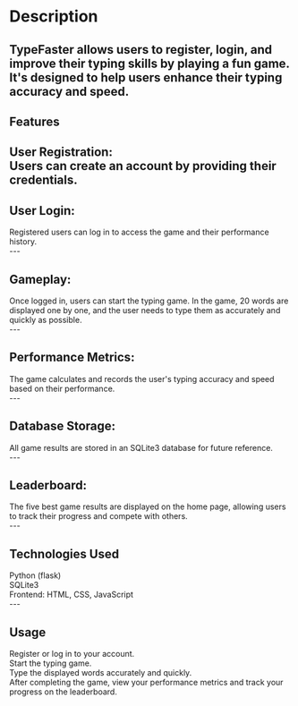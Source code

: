 # Description <br>
TypeFaster allows users to register, login, and improve their typing skills by playing a fun game. It's designed to help users enhance their typing accuracy and speed. <br>
---
## Features <br>
User Registration: <br>
Users can create an account by providing their credentials. <br>
---
## User Login: <br>
Registered users can log in to access the game and their performance history. <br>
--- <br>
## Gameplay:<br>
Once logged in, users can start the typing game. In the game, 20 words are displayed one by one, and the user needs to type them as accurately and quickly as possible.<br>
---<br>
## Performance Metrics:<br>
The game calculates and records the user's typing accuracy and speed based on their performance.<br>
---<br>
## Database Storage:<br>
All game results are stored in an SQLite3 database for future reference.<br>
---<br>
## Leaderboard:<br>
The five best game results are displayed on the home page, allowing users to track their progress and compete with others.<br>
---<br>
## Technologies Used<br>
Python (flask)<br>
SQLite3<br>
Frontend: HTML, CSS, JavaScript<br>
---<br>
## Usage<br>
Register or log in to your account.<br>
Start the typing game.<br>
Type the displayed words accurately and quickly.<br>
After completing the game, view your performance metrics and track your progress on the leaderboard.<br>
